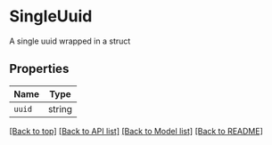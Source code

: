 
# SingleUuid

A single uuid wrapped in a struct

## Properties

Name | Type
------------ | -------------
`uuid` | string


[[Back to top]](#) [[Back to API list]](../README.md#api-endpoints) [[Back to Model list]](../README.md#models) [[Back to README]](../README.md)


